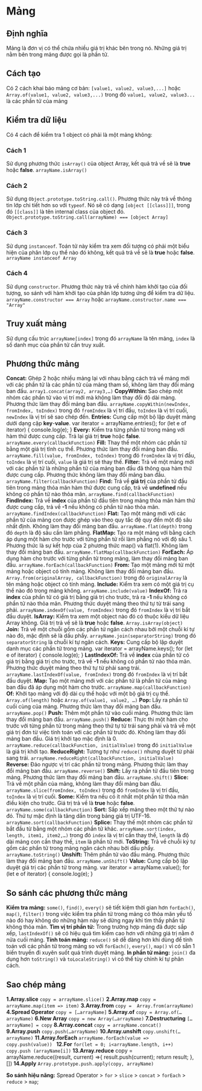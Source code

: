 # Mảng

## Định nghĩa
Mảng là đơn vị có thể chứa nhiều giá trị khác bên trong nó. Những giá trị nằm bên trong mảng được gọi là phần tử.

## Cách tạo
Có 2 cách khai báo mảng cơ bản:
`[value1, value2, value3,...]`
hoặc
`Array.of(value1, value2, value3,...)`
trong đó `value1, value2, value3...` là các phần tử của mảng

## Kiểm tra dữ liệu
Có 4 cách để kiểm tra 1 object có phải là một mảng không:
### Cách 1
Sử dụng phương thức `isArray()` của object Array, kết quả trả về sẽ là **true** hoặc **false**.
`arrayName.isArray()`
### Cách 2
Sử dụng `Object.prototype.toString.call()`. Phương thức này trả về thông tin lớp chi tiết hơn so với `typeof`. Nó sẽ có dạng `[object [[class]]]`, trong đó `[[class]]` là tên internal class của object đó.
`Object.prototype.toString.call(arrayName) === [object Array]`
### Cách 3
Sử dụng `instanceof`. Toán tử này kiểm tra xem đối tượng có phải một biểu hiện của phân lớp cụ thể nào đó không, kết quả trả về sẽ là **true** hoặc **false**.
`arrayName instanceof Array`
### Cách 4
Sử dụng `constructor`. Phương thức này trả về chính hàm khởi tạo của đối tượng, so sánh với hàm khởi tạo của phân lớp tương ứng để kiểm tra dữ liệu.
`arrayName.constructor === Array`
hoặc
`arrayName.constructor.name === "Array"`

## Truy xuất mảng
Sử dụng cấu trúc `arrayName[index]` trong đó `arrayName` là tên mảng, `index` là số danh mục của phần tử cần truy xuất.

## Phương thức mảng
**Concat:** Ghép 2 hoặc nhiều mảng lại với nhau bằng cách trả về mảng mới với các phần tử là các phần tử của mảng tham số, không làm thay đổi mảng ban đầu.
`array1.concat(array2, array3,…)`
**CopyWithin:** Sao chép một nhóm các phần tử vào vị trí mới mà không làm thay đổi độ dài mảng. Phương thức làm thay đổi mảng ban đầu.
`arrayName.copyWithin(newIndex, fromIndex, toIndex)`
trong đó `fromIndex` là vị trí đầu, `toIndex` là vị trí cuối, `newIndex` là vị trí sẽ sao chép đến.
**Entries:** Cung cấp một bộ lặp duyệt mảng dưới dạng cặp **key**-**value**.
    var iterator = arrayName.entries();
    for (let e of iterator) {
        console.log(e);
    }
**Every:** Kiểm tra từng phần tử trong mảng với hàm thử được cung cấp. Trả lại giá trị **true** hoặc **false**.
`arrayName.every(callbackFunction)`
**Fill:** Thay thế một nhóm các phần tử bằng một giá trị tĩnh cụ thể. Phương thức làm thay đổi mảng ban đầu.
`arrayName.fill(value, fromIndex, toIndex)`
trong đó `fromIndex` là vị trí đầu, `toIndex` là vị trí cuối, `value` là giá trị sẽ thay thế.
**Filter:** Trả về một mảng mới với các phần tử là những phần tử của mảng ban đầu đã thông qua hàm thử được cung cấp. Phương thức không làm thay đổi mảng ban đầu.
`arrayName.filter(callbackFunction)`
**Find:** Trả về **giá trị** của phần tử đầu tiên trong mảng thỏa mãn hàm thử được cung cấp, trả về **undefined** nếu không có phần tử nào thỏa mãn.
`arrayName.find(callbackFunction)`
**FindIndex:** Trả về **index** của phần tử đầu tiên trong mảng thỏa mãn hảm thử được cung cấp, trả về **-1** nếu không có phần tử nào thỏa mãn.
`arrayName.findIndex(callbackFunction)`
**Flat:** Tạo một mảng mới với các phần tử của mảng con được ghép vào theo quy tắc đệ quy đến một độ sâu nhất định. Không làm thay đổi mảng ban đầu.
`arrayName.flat(depth)`
trong đó `depth` là độ sâu cần làm phẳng.
**FlatMap:** Tạo ra một mảng với bằng cách áp dụng một hàm cho trước với từng phần tử rồi làm phẳng nó với độ sâu 1. Phương thức là sự kết hợp của 2 phương thức map() và flat(1). Không làm thay đổi mảng ban đầu.
`arrayName.flatMap(callbackFunction)`
**ForEach:** Áp dụng hàm cho trước với từng phần tử trong mảng, làm thay đổi mảng ban đầu.
`arrayName.forEach(callbackFunction)`
**From:** Tạo một mảng mới từ một mảng hoặc object có tính mảng. Không làm thay đổi mảng ban đầu.
`Array.from(originalArray, callbackFunction)`
trong đó `originalArray` là tên mảng hoặc object có tính mảng.
**Include:** Kiểm tra xem có một giá trị cụ thể nào đó trong mảng không.
`arrayName.include(value)`
**IndexOf:** Trả ra **index** của phần tử có giá trị bằng giá trị cho trước, trả ra **-1** nếu không có phần tử nào thỏa mãn. Phương thức duyệt mảng theo thứ tự từ trái sang phải.
`arrayName.indexOf(value, fromIndex)`
trong đó `fromIndex` là vị trí bắt đầu duyệt.
**IsArray:** Kiểm tra xem một object nào đó có thuộc kiểu dữ liệu Array không. Giá trị trả về sẽ là **true** hoặc **false**.
`Array.isArray(object)`
**Join:** Trả về một chuỗi gồm các phần tử ngăn cách nhau bởi một chuỗi kí tự nào đó, mặc định sẽ là dấu phẩy.
`arrayName.join(separatorString)`
trong đó `separatorString` là chuỗi kí tự ngăn cách.
**Keys:** Cung cấp bộ lặp duyệt danh mục các phần tử trong mảng.
    var iterator = arrayName.keys();
    for (let e of iterator) {
        console.log(e);
    }
**LastIndexOf:** Trả về **index** của phần tử có giá trị bằng giá trị cho trước, trả về **-1** nếu không có phần tử nào thỏa mãn. Phương thức duyệt mảng theo thứ tự từ phải sang trái.
`arrayName.lastIndexOf(value, fromIndex)`
trong đó `fromIndex` là vị trí bắt đầu duyệt.
**Map:** Tạo một mảng mới với các phần tử là phần tử của mảng ban đầu đã áp dụng một hàm cho trước.
`arrayName.map(callbackFunction)`
**Of:** Khởi tạo mảng với độ dài cụ thể hoặc với một bộ giá trị cụ thể.
`Array.of(length)` 
hoặc 
`Array.of(value1, value2, …)`
**Pop:** Lấy ra phần tử cuối cùng của mảng. Phương thức làm thay đổi mảng ban đầu.
`arrayName.pop()`
**Push:** Thêm một phần tử vào cuối mảng. Phương thức làm thay đổi mảng ban đầu.
`arrayName.push()`
**Reduce:** Thực thi một hàm cho trước với từng phần tử trong mảng theo thứ tự từ trái sang phải và trả về một giá trị đơn từ việc tính toán với các phần tử trước đó. Không làm thay đổi mảng ban đầu. Giá trị khởi tạo mặc định là 0.
`arrayName.reduce(callbackFunction, initialValue)`
trong đó `initialValue` là giá trị khởi tạo.
**ReduceRight:** Tương tự như `reduce()` nhưng duyệt từ phải sang trái.
`arrayName.reduceRight(callbackFunction, initialValue)`
**Reverse:** Đảo ngược vị trí các phần tử trong mảng. Phương thức làm thay đổi mảng ban đầu.
`arrayName.reverse()`
**Shift:** Lấy ra phần tử đầu tiên trong mảng. Phương thức làm thay đổi mảng ban đầu.
`arrayName.shift()`
**Slice:** Trả về một phần của mảng, không làm thay đổi mảng ban đầu.
`arrayName.slice(fromIndex, toIndex)`
trong đó `fromIndex` là vị trí đầu, `toIndex` là vị trí cuối.
**Some:** Kiểm tra nếu có ít nhất một phần tử thỏa mãn điều kiện cho trước. Giá trị trả về là **true** hoặc **false**.
`arrayName.some(callbackFunction)`
**Sort:** Sắp xếp mảng theo một thứ tự nào đó. Thứ tự mặc định là tăng dần trong bảng giá trị UTF-16.
`arrayName.sort(callbackFunction)`
**Splice:** Thay thế một nhóm các phần tử bắt đầu từ bằng một nhóm các phần tử khác.
`arrayName.sort(index, length, item1, item2,…)`
trong đó `index` là vị trí cần thay thế, `length` là độ dài mảng con cần thay thế, `item` là phần tử mới.
**ToString:** Trả về chuỗi ký tự gồm các phần tử trong mảng ngăn cách nhau bởi dấu phẩy.
`arrayName.toString()`
**Unshift:** Thêm phần tử vào đầu mảng. Phương thức làm thay đổi mảng ban đầu.
`arrayName.unShift()`
**Value:** Cung cấp bộ lặp duyệt giá trị các phần tử trong mảng.
    var iterator = arrayName.value();
    for (let e of iterator) {
        console.log(e);
    }

## So sánh các phương thức mảng
**Kiểm tra mảng:** `some()`, `find()`, `every()` sẽ tiết kiệm thời gian hơn `forEach()`, `map()`, `filter()` trong việc kiểm tra phần tử trong mảng có thỏa mãn yếu tố nào đó hay không do những hàm này sẽ dừng ngay khi tìm thấy phần tử không thỏa mãn.
**Tìm vị trí phần tử:** Trong trường hợp mảng đã được sắp xếp, `lastIndexOf()` sẽ có hiệu quả tìm kiếm cao hơn với những giá trị nằm ở nửa cuối mảng.
**Tính toán mảng:** `reduce()` sẽ dễ dàng hơn khi dùng để tính toán với các phần tử trong mảng so với `forEach()`, `every()`, `map()` vì có sẵn 1 biến truyền đi xuyên suốt quá trình duyệt mảng.
**In phần tử mảng:** `join()` đa dụng hơn `toString()` và `toLocaleString()` vì có thể tùy chỉnh kí tự phân cách.

## Sao chép mảng
**1.Array.slice**
`copy = arrayName.slice()`
**2.Array.map**
`copy = arrayName.map(item => item)`
**3.Array.from**
`copy =  Array.from(arrayName)`
**4.Spread Operator**
`copy = […arrayName]`
**5.Array.of**
`copy = Array.of(…arrayName)`
**6.New Array**
`copy = new Array(…arrayName)`
**7.Destructuring**
`[…arrayName] = copy`
**8.Array.concat**
`copy = arrayName.concat()`
**9.Array.push**
`copy.push(…arrayName)`
**10.Array.unshift**
`copy.unshift(…arrayName)`
**11.Array.forEach**
`arrayName.forEach(value => copy.push(value)) `
**12.For**
`for(let = 0; i<arrayName.length, i++) copy.push (arrayName[i])`
**13.Array.reduce**
    copy = arrayName.reduce((result, current) =>{
    result.push(current); 
    return result;
    }, [])
**14.Apply**
`Array.prototype.push.apply(copy, arrayName)`

**So sánh hiệu năng:** Spread Operator > `for` > `slice` > `concat` > `forEach` > `reduce` > `map`;

